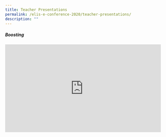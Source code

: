 ```yaml
---
title: Teacher Presentations
permalink: /elis-e-conference-2020/teacher-presentations/
description: ""
---
```

<div>
	<h5>Boosting</h5>
<div style="padding:56.25% 0 0 0;position:relative;"><iframe title="ELIS e-Conference - Boosting Generative Conversations through Rich Texts" style="position:absolute;top:0;left:0;width:100%;height:100%;" allowfullscreen="" allow="autoplay; fullscreen; picture-in-picture" frameborder="0" src="https://player.vimeo.com/video/451203647?h=a1cfea5537&amp;badge=0&amp;autopause=0&amp;player_id=0&amp;app_id=58479"></iframe></div>
</div>